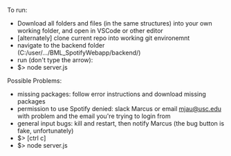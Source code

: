 To run:
- Download all folders and files (in the same structures) into your own working folder, and open in VSCode or other editor
- [alternately] clone current repo into working git environemnt
- navigate to the backend folder (C:/user/.../BML_SpotifyWebapp/backend/)
- run (don't type the arrow):
-   $> node server.js

Possible Problems:
- missing packages: follow error instructions and download missing packages
- permission to use Spotify denied: slack Marcus or email mjau@usc.edu with problem and the email you're trying to login from
- general input bugs: kill and restart, then notify Marcus (the bug button is fake, unfortunately)
-   $> [ctrl c]
-   $> node server.js
